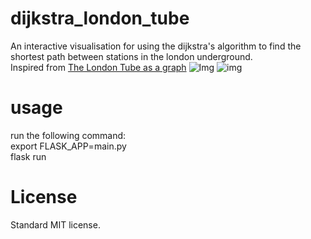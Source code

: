 # dijkstra_london_tube
An interactive visualisation for using the dijkstra's algorithm to find the shortest path between stations in the london underground.  
Inspired from [The London Tube as a graph](https://www.google.com/url?sa=t&rct=j&q=&esrc=s&source=web&cd=1&cad=rja&uact=8&ved=2ahUKEwjP6ff-os7lAhXTinAKHXaCAqwQFjAAegQIABAB&url=http%3A%2F%2Fmarkdunne.github.io%2F2016%2F04%2F10%2FThe-London-Tube-as-a-Graph%2F&usg=AOvVaw2fkC7dM6VBV7OMSqb-iEc-)
![Img](https://i.imgur.com/768jFl5.png)
![img](https://i.imgur.com/LzhVmjq.png)

# usage
run the following command:  
    export FLASK_APP=main.py  
    flask run  
  
# License
Standard MIT license.
